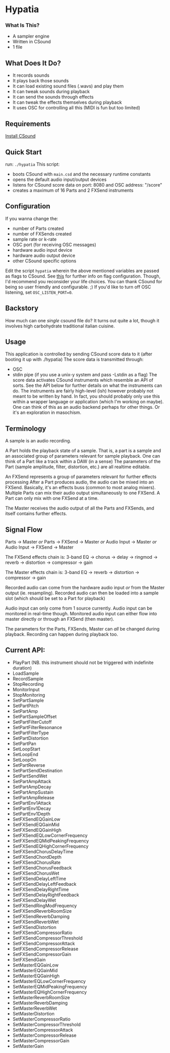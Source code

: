 # Hypatia

### What Is This?
- A sampler engine
- Written in CSound
- 1 file

## What Does It Do?
- It records sounds
- It plays back those sounds
- It can load existing sound files (.wavs) and play them
- It can tweak sounds during playback
- It can send the sounds through effects
- It can tweak the effects themselves during playback
- It uses OSC for controlling all this (MIDI is fun but too limited)

## Requirements
[Install CSound](http://csound.com/download.html)

## Quick Start
run: ` ./hypatia `
This script:
* boots CSound with `main.csd` and the necessary runtime constants
* opens the default audio input/output devices
* listens for CSound score data on port: 8080 and OSC address: "/score"
* creates a maximum of 16 Parts and 2 FXSend instruments

## Configuration
If you wanna change the:
* number of Parts created
* number of FXSends created
* sample rate or k-rate
* OSC port (for receiving OSC messages)
* hardware audio input device
* hardware audio output device
* other CSound specific options

Edit the script `hypatia` wherein the above mentioned variables are passed as flags to CSound.
See [this](http://www.csounds.com/manual/html/CommandFlags.html) for further info on flag configuration.
Though, I'd recommend you reconsider your life choices.
You can thank CSound for being so user friendly and configurable. ;)
If you'd like to turn off OSC listening, set `OSC_LISTEN_PORT=0`.

## Backstory
How much can one *single* csound file do?
It turns out quite a lot, though it involves high carbohydrate traditional italian cuisine.

## Usage
This application is controlled by sending CSound score data to it (after booting it up with ./hypatia)
The score data is transmitted through:
* OSC
* stdin pipe (if you use a unix-y system and pass -Lstdin as a flag)
The score data activates CSound instruments which resemble an API of sorts.
See the API below for further details on what the instruments can do.
The instruments are fairly high-level (ish) however probably not meant to be written by hand.
In fact, you should probably only use this within a wrapper language or application (which I'm working on maybe).
One can think of this as an audio backend perhaps for other things.
Or it's an exploration in masochism.

## Terminology
A sample is an audio recording.

A Part holds the playback state of a sample.
That is, a part is a sample and an associated group of parameters relevant for sample playback.
One can think of a Part like a track within a DAW (in a sense)
The parameters of the Part (sample amplitude, filter, distortion, etc.) are all realtime editable.

An FXSend represents a group of parameters relevant for further effects processing
After a Part produces audio, the audio can be mixed into an FXSend.
Basically, it's an effects buss (common to most analog mixers).
Multiple Parts can mix their audio output simultaneously to one FXSend.
A Part can only mix with one FXSend at a time.

The Master receives the audio output of all the Parts and FXSends, and itself contains further effects.

## Signal Flow
Parts -> Master
*or*
Parts -> FXSend -> Master
*or*
Audio Input -> Master
*or*
Audio Input -> FXSend -> Master

The FXSend effects chain is:
    3-band EQ -> chorus -> delay -> ringmod -> reverb -> distortion -> compressor -> gain

The Master effects chain is:
    3-band EQ -> reverb -> distortion -> compressor -> gain

Recorded audio can come from the hardware audio input *or* from the Master output (ie. resampling).
Recorded audio can then be loaded into a sample slot (which should be set to a Part for playback)

Audio input can only come from 1 source currently.
Audio input can be monitored in real-time though.
Monitored audio input can either flow into master directly or through an FXSend (then master).

The parameters for the Parts, FXSends, Master can *all* be changed during playback.
Recording can happen during playback too.

## Current API:
- PlayPart     (NB. this instrument should not be triggered with indefinite duration)
- LoadSample
- RecordSample
- StopRecording
- MonitorInput
- StopMonitoring
- SetPartSample
- SetPartPitch
- SetPartAmp
- SetPartSampleOffset
- SetPartFilterCutoff
- SetPartFilterResonance
- SetPartFilterType
- SetPartDistortion
- SetPartPan
- SetLoopStart
- SetLoopEnd
- SetLoopOn
- SetPartReverse
- SetPartSendDestination
- SetPartSendWet
- SetPartAmpAttack
- SetPartAmpDecay
- SetPartAmpSustain
- SetPartAmpRelease
- SetPartEnv1Attack
- SetPartEnv1Decay
- SetPartEnv1Depth
- SetFXSendEQGainLow
- SetFXSendEQGainMid
- SetFXSendEQGainHigh
- SetFXSendEQLowCornerFrequency
- SetFXSendEQMidPeakingFrequency
- SetFXSendEQHighCornerFrequency
- SetFXSendChorusDelayTime
- SetFXSendChordDepth
- SetFXSendChorusRate
- SetFXSendChorusFeedback
- SetFXSendChorusWet
- SetFXSendDelayLeftTime
- SetFXSendDelayLeftFeedback
- SetFXSendDelayRightTime
- SetFXSendDelayRightFeedback
- SetFXSendDelayWet
- SetFXSendRingModFrequency
- SetFXSendReverbRoomSize
- SetFXSendReverbDamping
- SetFXSendReverbWet
- SetFXSendDistortion
- SetFXSendCompressorRatio
- SetFXSendCompressorThreshold
- SetFXSendCompressorAttack
- SetFXSendCompressorRelease
- SetFXSendCompressorGain
- SetFXSendGain
- SetMasterEQGainLow
- SetMasterEQGainMid
- SetMasterEQGainHigh
- SetMasterEQLowCornerFrequency
- SetMasterEQMidPeakingFrequency
- SetMasterEQHighCornerFrequency
- SetMasterReverbRoomSize
- SetMasterReverbDamping
- SetMasterReverbWet
- SetMasterDistortion
- SetMasterCompressorRatio
- SetMasterCompressorThreshold
- SetMasterCompressorAttack
- SetMasterCompressorRelease
- SetMasterCompressorGain
- SetMasterGain
